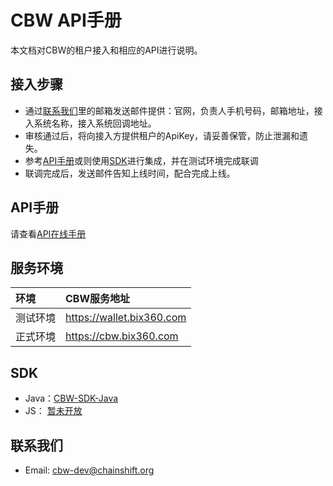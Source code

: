 # CBW API手册
  本文档对CBW的租户接入和相应的API进行说明。
  
## 接入步骤
- 通过[联系我们](#联系我们)里的邮箱发送邮件提供：官网，负责人手机号码，邮箱地址，接入系统名称，接入系统回调地址。
- 审核通过后，将向接入方提供租户的ApiKey，请妥善保管，防止泄漏和遗失。
- 参考[API手册](#API手册)或则使用[SDK](#SDK)进行集成，并在测试环境完成联调
- 联调完成后，发送邮件告知上线时间，配合完成上线。

## API手册
请查看[API在线手册](https://wallet.bix360.com/api/escrow-api-zh-v1.0.html)

## 服务环境
|环境          |      CBW服务地址
|:----        |:-------   
|测试环境      |https://wallet.bix360.com
|正式环境      |https://cbw.bix360.com

## SDK
- Java：[CBW-SDK-Java](https://github.com/chainshift/cbw-java-sdk)
- JS： [暂未开放](#)

## 联系我们
- Email: cbw-dev@chainshift.org